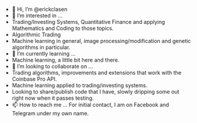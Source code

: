 - 👋 Hi, I’m @erickclasen
- 👀 I’m interested in ...
- Trading/Investing Systems, Quantitative Finance and applying Mathematics and Coding to those topics.
- Algorithmic Trading 
- Machine learning in general, image processing/modification and genetic algorithms in particular.
- 🌱 I’m currently learning ...
- Machine learning, a little bit here and there.
- 💞️ I’m looking to collaborate on ...
- Trading algorithms, improvements and extensions that work with the Coinbase Pro API.
- Machine learning applied to trading/investing systems.
- Looking to share/publish code that I have, slowly dripping some out right now when it passes testing.
- 📫 How to reach me ...
For initial contact, I am on Facebook and Telegram under my own name.

<!---
erickclasen/erickclasen is a ✨ special ✨ repository because its `README.md` (this file) appears on your GitHub profile.
You can click the Preview link to take a look at your changes.
--->
